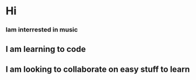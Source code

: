 # Hi
### Iam interrested in music
## I am learning to code
## I am looking to collaborate on easy stuff to learn

<!---
mayayam98/mayayam98 is a ✨ special ✨ repository because its `README.md` (this file) appears on your GitHub profile.
You can click the Preview link to take a look at your changes.
--->
